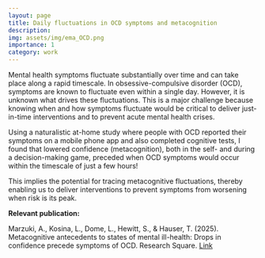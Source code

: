 ```yaml
---
layout: page
title: Daily fluctuations in OCD symptoms and metacognition
description: 
img: assets/img/ema_OCD.png
importance: 1
category: work
---
```

Mental health symptoms fluctuate substantially over time and can take place along a rapid timescale. In obsessive-compulsive disorder (OCD), symptoms are known to fluctuate even within a single day. However, it is unknown what drives these fluctuations. This is a major challenge because knowing when and how symptoms fluctuate would be critical to deliver just-in-time interventions and to prevent acute mental health crises.

Using a naturalistic at-home study where people with OCD reported their symptoms on a mobile phone app and also completed cognitive tests, I found that lowered confidence (metacognition), both in the self- and during a decision-making game, preceded when OCD symptoms would occur within the timescale of just a few hours!

This implies the potential for tracing metacognitive fluctuations, thereby enabling us to deliver interventions to prevent symptoms from worsening when risk is its peak.

<b>Relevant publication:</b>

Marzuki, A., Kosina, L., Dome, L., Hewitt, S., & Hauser, T. (2025). Metacognitive antecedents to states of mental ill-health: Drops in confidence precede symptoms of OCD. Research Square. <a href="https://www.researchgate.net/profile/Aleya-Aziz-Marzuki/publication/395400424_Metacognitive_antecedents_to_states_of_mental_ill-_health_Drops_in_confidence_precede_symptoms_of_OCD/links/68c1cf07c76fc271eb32f793/Metacognitive-antecedents-to-states-of-mental-ill-health-Drops-in-confidence-precede-symptoms-of-OCD.pdf">Link</a>
